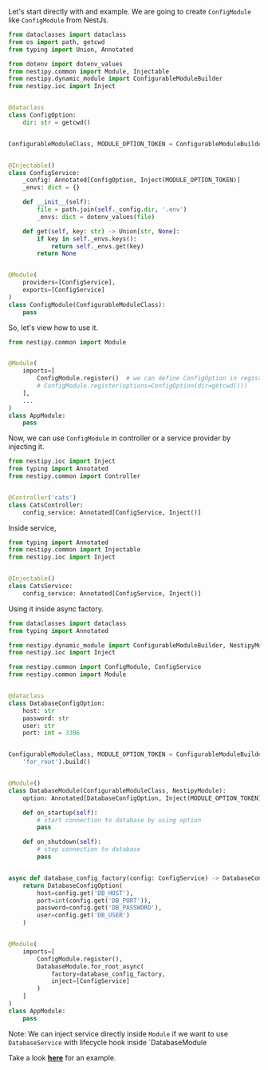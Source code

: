 Let's start directly with and example. We are going to create `ConfigModule` like `ConfigModule` from NestJs.

```python
from dataclasses import dataclass
from os import path, getcwd
from typing import Union, Annotated

from dotenv import dotenv_values
from nestipy.common import Module, Injectable
from nestipy.dynamic_module import ConfigurableModuleBuilder
from nestipy.ioc import Inject


@dataclass
class ConfigOption:
    dir: str = getcwd()


ConfigurableModuleClass, MODULE_OPTION_TOKEN = ConfigurableModuleBuilder[ConfigOption]().build()


@Injectable()
class ConfigService:
    _config: Annotated[ConfigOption, Inject(MODULE_OPTION_TOKEN)]
    _envs: dict = {}

    def __init__(self):
        file = path.join(self._config.dir, '.env')
        _envs: dict = dotenv_values(file)

    def get(self, key: str) -> Union[str, None]:
        if key in self._envs.keys():
            return self._envs.get(key)
        return None


@Module(
    providers=[ConfigService],
    exports=[ConfigService]
)
class ConfigModule(ConfigurableModuleClass):
    pass
```

So, let's view how to use it.

```python
from nestipy.common import Module


@Module(
    imports=[
        ConfigModule.register()  # we can define ConfigOption in register
        # ConfigModule.register(options=ConfigOption(dir=getcwd()))
    ],
    ...
)
class AppModule:
    pass
```

Now, we can use `ConfigModule` in controller or a service provider by injecting it.

```python
from nestipy.ioc import Inject
from typing import Annotated
from nestipy.common import Controller


@Controller('cats')
class CatsController:
    config_service: Annotated[ConfigService, Inject()]
```

Inside service,

```python
from typing import Annotated
from nestipy.common import Injectable
from nestipy.ioc import Inject


@Injectable()
class CatsService:
    config_service: Annotated[ConfigService, Inject()]
```

Using it inside async factory.

```python
from dataclasses import dataclass
from typing import Annotated

from nestipy.dynamic_module import ConfigurableModuleBuilder, NestipyModule
from nestipy.ioc import Inject

from nestipy.common import ConfigModule, ConfigService
from nestipy.common import Module


@dataclass
class DatabaseConfigOption:
    host: str
    password: str
    user: str
    port: int = 3306


ConfigurableModuleClass, MODULE_OPTION_TOKEN = ConfigurableModuleBuilder[DatabaseConfigOption]().set_method(
    'for_root').build()


@Module()
class DatabaseModule(ConfigurableModuleClass, NestipyModule):
    option: Annotated[DatabaseConfigOption, Inject(MODULE_OPTION_TOKEN)]

    def on_startup(self):
        # start connection to database by using option
        pass

    def on_shutdown(self):
        # stop connection to database
        pass


async def database_config_factory(config: ConfigService) -> DatabaseConfigOption:
    return DatabaseConfigOption(
        host=config.get('DB_HOST'),
        port=int(config.get('DB_PORT')),
        password=config.get('DB_PASSWORD'),
        user=config.get('DB_USER')
    )


@Module(
    imports=[
        ConfigModule.register(),
        DatabaseModule.for_root_async(
            factory=database_config_factory,
            inject=[ConfigService]
        )
    ]
)
class AppModule:
    pass
```

Note: We can inject service directly inside `Module` if we want to use `DatabaseService` with lifecycle hook
inside `DatabaseModule

Take a look **[here](https://github.com/nestipy/sample/tree/main/sample-app-dynamic-module)** for an  example.
